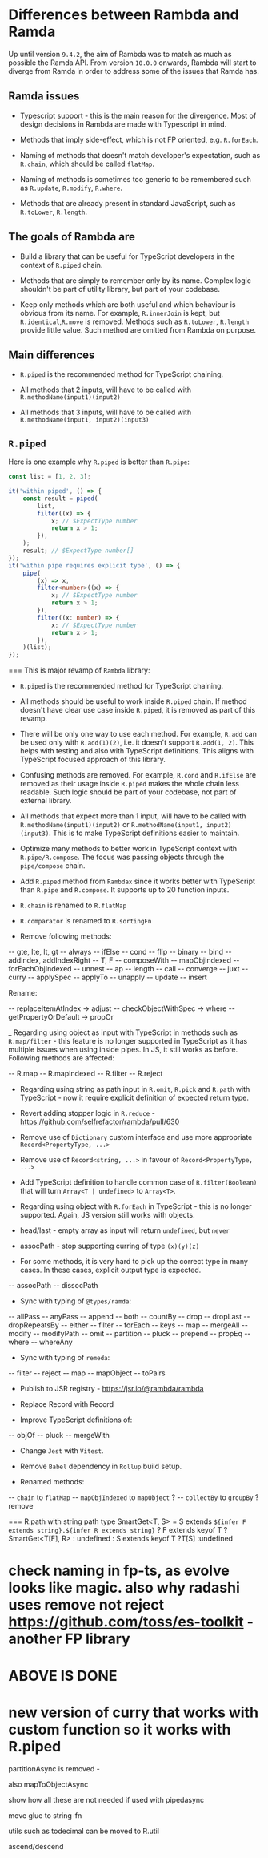 # Differences between Rambda and Ramda

Up until version `9.4.2`, the aim of Rambda was to match as much as possible the Ramda API.
From version `10.0.0` onwards, Rambda will start to diverge from Ramda in order to address some of the issues that Ramda has.

## Ramda issues

- Typescript support - this is the main reason for the divergence. Most of design decisions in Rambda are made with Typescript in mind.

- Methods that imply side-effect, which is not FP oriented, e.g. `R.forEach`.

- Naming of methods that doesn't match developer's expectation, such as `R.chain`, which should be called `flatMap`.

- Naming of methods is sometimes too generic to be remembered such as `R.update`, `R.modify`, `R.where`.

- Methods that are already present in standard JavaScript, such as `R.toLower`, `R.length`.

## The goals of Rambda are

- Build a library that can be useful for TypeScript developers in the context of `R.piped` chain.

- Methods that are simply to remember only by its name. Complex logic shouldn't be part of utility library, but part of your codebase.

- Keep only methods which are both useful and which behaviour is obvious from its name. For example, `R.innerJoin` is kept, but `R.identical`,`R.move` is removed. Methods such as `R.toLower`, `R.length` provide little value. Such method are omitted from Rambda on purpose.

## Main differences

- `R.piped` is the recommended method for TypeScript chaining.

- All methods that 2 inputs, will have to be called with `R.methodName(input1)(input2)`
- All methods that 3 inputs, will have to be called with `R.methodName(input1, input2)(input3)`


## `R.piped`

Here is one example why `R.piped` is better than `R.pipe`:

```ts
const list = [1, 2, 3];

it('within piped', () => {
	const result = piped(
		list,
		filter((x) => {
			x; // $ExpectType number
			return x > 1;
		}),
	);
	result; // $ExpectType number[]
});
it('within pipe requires explicit type', () => {
	pipe(
		(x) => x,
		filter<number>((x) => {
			x; // $ExpectType number
			return x > 1;
		}),
		filter((x: number) => {
			x; // $ExpectType number
			return x > 1;
		}),
	)(list);
});
```
===
This is major revamp of `Rambda` library:

- `R.piped` is the recommended method for TypeScript chaining.

- All methods should be useful to work inside `R.piped` chain. If method doesn't have clear use case inside `R.piped`, it is removed as part of this revamp.

- There will be only one way to use each method. For example, `R.add` can be used only with `R.add(1)(2)`, i.e. it doesn't support `R.add(1, 2)`. This helps with testing and also with TypeScript definitions. This aligns with TypeScript focused approach of this library.

- Confusing methods are removed. For example, `R.cond` and `R.ifElse` are removed as their usage inside `R.piped` makes the whole chain less readable. Such logic should be part of your codebase, not part of external library.

- All methods that expect more than 1 input, will have to be called with `R.methodName(input1)(input2)` or `R.methodName(input1, input2)(input3)`. This is to make TypeScript definitions easier to maintain.

- Optimize many methods to better work in TypeScript context with `R.pipe/R.compose`. The focus was passing objects through the `pipe/compose` chain.

- Add `R.piped` method from `Rambdax` since it works better with TypeScript than `R.pipe` and `R.compose`. It supports up to 20 function inputs.

- `R.chain` is renamed to `R.flatMap`
- `R.comparator` is renamed to `R.sortingFn`

- Remove following methods:

-- gte, lte, lt, gt
-- always
-- ifElse
-- cond
-- flip
-- binary
-- bind
-- addIndex, addIndexRight
-- T, F
-- composeWith
-- mapObjIndexed
-- forEachObjIndexed
-- unnest
-- ap
-- length
-- call
-- converge
-- juxt
-- curry
-- applySpec
-- applyTo
-- unapply
-- update
-- insert

Rename:

-- replaceItemAtIndex -> adjust 
-- checkObjectWithSpec -> where 
-- getPropertyOrDefault -> propOr 

_ Regarding using object as input with TypeScript in methods such as `R.map/filter` - this feature is no longer supported in TypeScript as it has multiple issues when using inside pipes. In JS, it still works as before. Following methods are affected:

-- R.map
-- R.mapIndexed
-- R.filter
-- R.reject

- Regarding using string as path input in `R.omit`, `R.pick` and `R.path` with TypeScript - now it require explicit definition of expected return type.

- Revert adding stopper logic in `R.reduce` - https://github.com/selfrefactor/rambda/pull/630

- Remove use of `Dictionary` custom interface and use more appropriate `Record<PropertyType, ...>`

- Remove use of `Record<string, ...>` in favour of `Record<PropertyType, ...>`

- Add TypeScript definition to handle common case of `R.filter(Boolean)` that will turn `Array<T | undefined>` to `Array<T>`.

- Regarding using object with `R.forEach` in TypeScript - this is no longer supported. Again, JS version still works with objects.

- head/last - empty array as input will return `undefined`, but `never`
- assocPath - stop supporting curring of type `(x)(y)(z)`

- For some methods, it is very hard to pick up the correct type in many cases. In these cases, explicit output type is expected.

-- assocPath
-- dissocPath 

- Sync with typing of `@types/ramda`:

-- allPass
-- anyPass
-- append
-- both
-- countBy
-- drop
-- dropLast
-- dropRepeatsBy
-- either
-- filter
-- forEach
-- keys
-- map
-- mergeAll
-- modify
-- modifyPath
-- omit
-- partition
-- pluck
-- prepend
-- propEq
-- where
-- whereAny

- Sync with typing of `remeda`:

-- filter
-- reject
-- map
-- mapObject
-- toPairs

- Publish to JSR registry - https://jsr.io/@rambda/rambda

- Replace Record<string> with Record<PropertyKey>

- Improve TypeScript definitions of:

-- objOf
-- pluck
-- mergeWith

- Change `Jest` with `Vitest`.

- Remove `Babel` dependency in `Rollup` build setup.

- Renamed methods: 

-- `chain` to `flatMap`
-- `mapObjIndexed` to `mapObject` ?
-- `collectBy` to `groupBy` ? remove

===
R.path with string path
  type SmartGet<T, S> = S extends `${infer F extends string}.${infer R extends string}` ?
    F extends keyof T ?
      SmartGet<T[F], R> :
      undefined : S extends keyof T ?T[S] :undefined
			
check naming in fp-ts, as evolve looks like magic. also why radashi uses remove not reject
https://github.com/toss/es-toolkit - another FP library
===
ABOVE IS DONE
===
new version of curry that works with custom function so it works with R.piped
===
partitionAsync
 is removed -

also mapToObjectAsync 

show how all these are not needed if used with pipedasync

move glue to string-fn

utils such as todecimal can be moved to R.util

ascend/descend 
